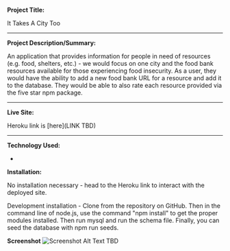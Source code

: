 **Project Title:**

It Takes A City Too

---

**Project Description/Summary:**

<!-- NEED TO UPDATE -->

An application that provides information for people in need of resources (e.g. food, shelters, etc.) - we would focus on one city and the food bank resources available for those experiencing food insecurity. As a user, they would have the ability to add a new food bank URL for a resource and add it to the database. They would be able to also rate each resource provided via the five star npm package.

---

**Live Site:**

Heroku link is [here](LINK TBD)

---

**Technology Used:**

-

**Installation:**

No installation necessary - head to the Heroku link to interact with the deployed site.

Development installation - Clone from the repository on GitHub. Then in the command line of node.js, use the command "npm install" to get the proper modules installed. Then run mysql and run the schema file. Finally, you can seed the database with npm run seeds.

**Screenshot**
![Screenshot Alt Text TBD ]()
